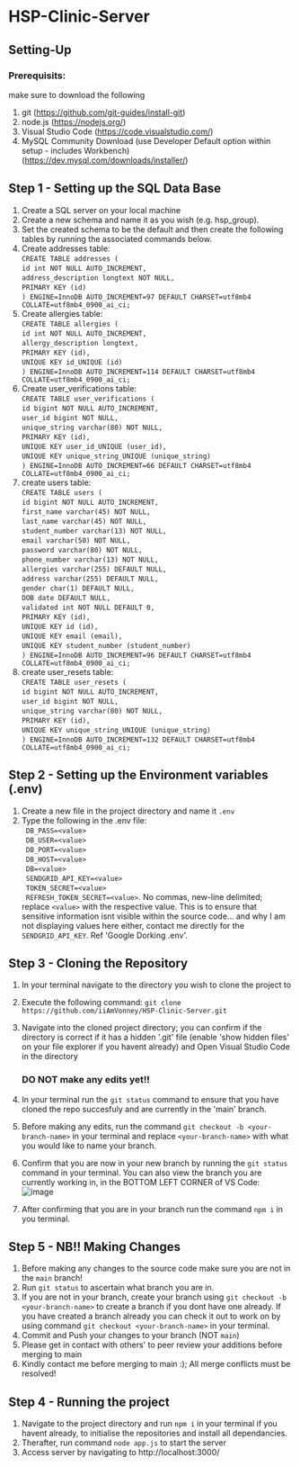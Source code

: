 # HSP-Clinic-Server


## Setting-Up
### Prerequisits:
make sure to download the following

1) git (https://github.com/git-guides/install-git)
2) node.js (https://nodejs.org/)
3) Visual Studio Code (https://code.visualstudio.com/)
4) MySQL Community Download (use Developer Default option within setup - includes Workbench) (https://dev.mysql.com/downloads/installer/)

## Step 1 - Setting up the SQL Data Base

1) Create a SQL server on your local machine
2) Create a new schema and name it as you wish (e.g. hsp_group).
3) Set the created schema to be the default and then create the following tables by running the associated commands below.
4) Create addresses table: 
  <br/>`CREATE TABLE addresses (
  `<br/>`id int NOT NULL AUTO_INCREMENT,
  `<br/>`address_description longtext NOT NULL,
  `<br/>`PRIMARY KEY (id)
  `<br/>`) ENGINE=InnoDB AUTO_INCREMENT=97 DEFAULT CHARSET=utf8mb4 COLLATE=utf8mb4_0900_ai_ci;`
3) Create allergies table:
   <br/>`CREATE TABLE allergies (
  `<br/>`id int NOT NULL AUTO_INCREMENT,
  `<br/>`allergy_description longtext,
  `<br/>`PRIMARY KEY (id),
  `<br/>` UNIQUE KEY id_UNIQUE (id)
  `<br/>`) ENGINE=InnoDB AUTO_INCREMENT=114 DEFAULT CHARSET=utf8mb4 COLLATE=utf8mb4_0900_ai_ci;`
3) Create user_verifications table:
   <br/>`CREATE TABLE user_verifications (
  `<br/>`id bigint NOT NULL AUTO_INCREMENT,
  `<br/>`user_id bigint NOT NULL,
  `<br/>`unique_string varchar(80) NOT NULL,
  `<br/>`PRIMARY KEY (id),
  `<br/>`UNIQUE KEY user_id_UNIQUE (user_id),
  `<br/>`UNIQUE KEY unique_string_UNIQUE (unique_string)
  `<br/>`) ENGINE=InnoDB AUTO_INCREMENT=66 DEFAULT CHARSET=utf8mb4 COLLATE=utf8mb4_0900_ai_ci;`
4) create users table:
   <br/>`CREATE TABLE users ( 
  `<br/>`id bigint NOT NULL AUTO_INCREMENT,
  `<br/>`first_name varchar(45) NOT NULL,
  `<br/>`last_name varchar(45) NOT NULL,
  `<br/>`student_number varchar(13) NOT NULL,
  `<br/>`email varchar(50) NOT NULL,
  `<br/>`password varchar(80) NOT NULL,
  `<br/>`phone_number varchar(13) NOT NULL,
  `<br/>`allergies varchar(255) DEFAULT NULL,
  `<br/>`address varchar(255) DEFAULT NULL,
  `<br/>`gender char(1) DEFAULT NULL,
  `<br/>`DOB date DEFAULT NULL,
  `<br/>`validated int NOT NULL DEFAULT 0,
  `<br/>`PRIMARY KEY (id),
  `<br/>`UNIQUE KEY id (id),
  `<br/>`UNIQUE KEY email (email),
  `<br/>`UNIQUE KEY student_number (student_number)
  `<br/>`) ENGINE=InnoDB AUTO_INCREMENT=96 DEFAULT CHARSET=utf8mb4 COLLATE=utf8mb4_0900_ai_ci;`
  4) create user_resets table:
  <br/>`CREATE TABLE user_resets (
  `<br/>`id bigint NOT NULL AUTO_INCREMENT,
  `<br/>`user_id bigint NOT NULL,
  `<br/>`unique_string varchar(80) NOT NULL,
  `<br/>`PRIMARY KEY (id),
  `<br/>`UNIQUE KEY unique_string_UNIQUE (unique_string)
  `<br/>`) ENGINE=InnoDB AUTO_INCREMENT=132 DEFAULT CHARSET=utf8mb4 COLLATE=utf8mb4_0900_ai_ci;`




## Step 2 - Setting up the Environment variables (.env)

1) Create a new file in the project directory and name it `.env`
2) Type the following in the .env file:
  <br/>` DB_PASS=<value>`<br/>`
    DB_USER=<value>`<br/>`
    DB_PORT=<value>`<br/>`
    DB_HOST=<value>`<br/>`
    DB=<value>`<br/>`
    SENDGRID_API_KEY=<value>`<br/>`
    TOKEN_SECRET=<value>`<br/>`
    REFRESH_TOKEN_SECRET=<value>`. No commas, new-line delimited; replace `<value>` with the respective value. This is to ensure that sensitive information isnt visible within the source code... and why I am not displaying values here either, contact me directly for the `SENDGRID_API_KEY`. Ref 'Google Dorking .env'.

## Step 3 - Cloning the Repository

1) In your terminal navigate to the directory you wish to clone the project to 
2) Execute the following command: `git clone https://github.com/iiAmVonney/HSP-Clinic-Server.git`
3) Navigate into the cloned project directory; you can confirm if the directory is correct if it has a hidden '.git' file (enable 'show hidden files' on your file explorer if you havent already) and Open Visual Studio Code in the directory 
    ### DO NOT make any edits yet!!
5) In your terminal run the `git status` command to ensure that you have cloned the repo succesfuly and are currently in the 'main' branch.
6) Before making any edits, run the command `git checkout -b <your-branch-name>` in your terminal and replace `<your-branch-name>` with what you would like to name your branch.
7) Confirm that you are now in your new branch by running the `git status` command in your terminal. You can also view the branch you are currently working in, in the BOTTOM LEFT CORNER of VS Code: 
![image](https://user-images.githubusercontent.com/86348684/181617016-17c657b1-ff43-40c6-87ec-77d27ebf9052.png)

8) After confirming that you are in your branch run the command `npm i` in you terminal.

## Step 5 - NB!! Making Changes

1) Before making any changes to the source code make sure you are not in the `main` branch!
2) Run `git status` to ascertain what branch you are in.
3) If you are not in your branch, create your branch using `git checkout -b <your-branch-name>` to create a branch if you dont have one already. If you have created a branch already you can check it out to work on by using command `git checkout <your-branch-name>` in your terminal.
4) Commit and Push your changes to your branch (NOT `main`)
5) Please get in contact with others' to peer review your additions before merging to main
6) Kindly contact me before merging to main :); All merge conflicts must be resolved!

  
## Step 4 - Running the project
 
1) Navigate to the project directory and run `npm i` in your terminal if you havent already, to initialise the repositories and install all dependancies.
2) Therafter, run command `node app.js` to start the server
3) Access server by navigating to http://localhost:3000/


